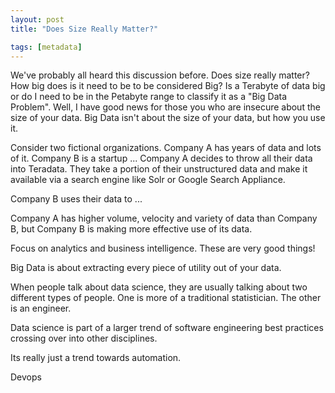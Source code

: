 ```yaml
---
layout: post
title: "Does Size Really Matter?"

tags: [metadata]
---
```

We've probably all heard this discussion before.  Does size really matter?  How big does is it
need to be to be considered Big? Is a Terabyte of data big or do I need to be in the Petabyte range to 
classify it as a "Big Data Problem". Well, I have good news for those you who are insecure about 
the size of your data.  Big Data isn't 
about the size of your data, but how you use it. 

Consider two fictional organizations.  Company A has years of data and lots of it.  Company B is a startup ...
Company A decides to throw all their data into Teradata.  They take a portion of their unstructured data and
make it available via a search engine like Solr or Google Search Appliance. 

Company B uses their data to ...

Company A has higher volume, velocity and variety of data than Company B, but Company B is making more 
effective use of its data.  

Focus on analytics and business intelligence.  These are very good things!

Big Data is about extracting every piece of utility out of your data. 

When people talk about data science, they are usually talking about two different types of people. 
One is more of a traditional statistician.  The other is an engineer. 

Data science is part of a larger trend of software engineering best practices 
crossing over into other disciplines. 

Its really just a trend towards automation. 

Devops